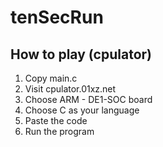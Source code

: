# tenSecRun
## How to play (cpulator)
1. Copy main.c
2. Visit cpulator.01xz.net
3. Choose ARM - DE1-SOC board
4. Choose C as your language
5. Paste the code
6. Run the program
